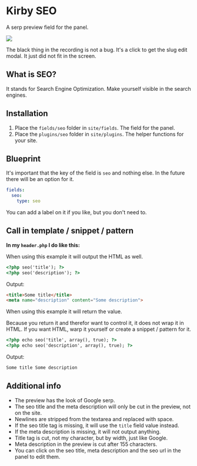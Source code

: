 # Kirby SEO

A serp preview field for the panel.

![](https://raw.githubusercontent.com/jenstornell/kirby-seo/master/preview2.gif)

The black thing in the recording is not a bug. It's a click to get the slug edit modal. It just did not fit in the screen.

## What is SEO?

It stands for Search Engine Optimization. Make yourself visible in the search engines.

## Installation

1. Place the `fields/seo` folder in `site/fields`. The field for the panel.
1. Place the `plugins/seo` folder in `site/plugins`. The helper functions for your site.

## Blueprint

It's important that the key of the field is `seo` and nothing else. In the future there will be an option for it.

```yaml
fields:
  seo:
    type: seo
```

You can add a label on it if you like, but you don't need to.

## Call in template / snippet / pattern

**In my `header.php` I do like this:**

When using this example it will output the HTML as well.

```html
<?php seo('title'); ?>
<?php seo('description'); ?>
```

Output:

```html
<title>Some title</title>
<meta name="description" content="Some description">
```

When using this example it will return the value.

Because you return it and therefor want to control it, it does not wrap it in HTML. If you want HTML, warp it yourself or create a snippet / pattern for it.

```html
<?php echo seo('title', array(), true); ?>
<?php echo seo('description', array(), true); ?>
```

Output:

```html
Some title Some description
```

## Additional info

- The preview has the look of Google serp.
- The seo title and the meta description will only be cut in the preview, not on the site.
- Newlines are stripped from the textarea and replaced with space.
- If the seo title tag is missing, it will use the `title` field value instead.
- If the meta description is missing, it will not output anything.
- Title tag is cut, not my character, but by width, just like Google.
- Meta description in the preview is cut after 155 characters.
- You can click on the seo title, meta description and the seo url in the panel to edit them.